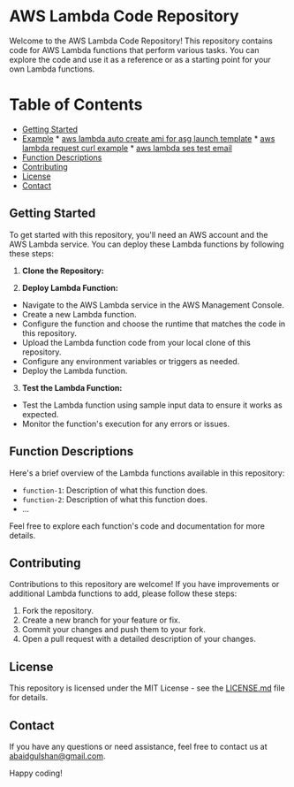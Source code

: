 # AWS Lambda Code Repository

Welcome to the AWS Lambda Code Repository! This repository contains code for AWS Lambda functions that perform various tasks. You can explore the code and use it as a reference or as a starting point for your own Lambda functions.

Table of Contents
=================

   * [Getting Started](#getting-started)
   * [Example](#example)
    * [aws lambda auto create ami for asg launch template](https://github.com/abaidgulshan/aws-lambda-code/tree/master/aws-lambda-auto-create-ami-for-asg-launch-template)
    * [aws lambda request curl example](https://github.com/abaidgulshan/aws-lambda-code/tree/master/aws-lambda-request-curl-example)
    * [aws lambda ses test email](https://github.com/abaidgulshan/aws-lambda-code/tree/master/aws-lambda-ses-test-email)
   * [Function Descriptions](#function-descriptions)
   * [Contributing](#contributing)
   * [License](#license)
   * [Contact](#contact)

## Getting Started

To get started with this repository, you'll need an AWS account and the AWS Lambda service. You can deploy these Lambda functions by following these steps:

1. **Clone the Repository:**


2. **Deploy Lambda Function:**
- Navigate to the AWS Lambda service in the AWS Management Console.
- Create a new Lambda function.
- Configure the function and choose the runtime that matches the code in this repository.
- Upload the Lambda function code from your local clone of this repository.
- Configure any environment variables or triggers as needed.
- Deploy the Lambda function.

3. **Test the Lambda Function:**
- Test the Lambda function using sample input data to ensure it works as expected.
- Monitor the function's execution for any errors or issues.

## Function Descriptions

Here's a brief overview of the Lambda functions available in this repository:

- `function-1`: Description of what this function does.
- `function-2`: Description of what this function does.
- ...

Feel free to explore each function's code and documentation for more details.

## Contributing

Contributions to this repository are welcome! If you have improvements or additional Lambda functions to add, please follow these steps:

1. Fork the repository.
2. Create a new branch for your feature or fix.
3. Commit your changes and push them to your fork.
4. Open a pull request with a detailed description of your changes.

## License

This repository is licensed under the MIT License - see the [LICENSE.md](LICENSE.md) file for details.

## Contact

If you have any questions or need assistance, feel free to contact us at [abaidgulshan@gmail.com](mailto:abaidgulshan@gmail.com).

Happy coding!
